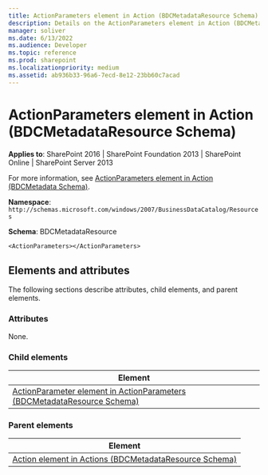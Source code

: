 ```yaml
---
title: ActionParameters element in Action (BDCMetadataResource Schema)
description: Details on the ActionParameters element in Action (BDCMetadataResource Schema)
manager: soliver
ms.date: 6/13/2022
ms.audience: Developer
ms.topic: reference
ms.prod: sharepoint
ms.localizationpriority: medium
ms.assetid: ab936b33-96a6-7ecd-8e12-23bb60c7acad
---
```


# ActionParameters element in Action (BDCMetadataResource Schema)

**Applies to**: SharePoint 2016 | SharePoint Foundation 2013 | SharePoint Online | SharePoint Server 2013

For more information, see [ActionParameters element in Action (BDCMetadata Schema)](actionparameters-element-in-action-bdcmetadata-schema.md).

**Namespace**: `http://schemas.microsoft.com/windows/2007/BusinessDataCatalog/Resources`

**Schema**: BDCMetadataResource

```
<ActionParameters></ActionParameters>
```

## Elements and attributes

The following sections describe attributes, child elements, and parent elements.

### Attributes

None.

### Child elements

| Element |
| --- |
| [ActionParameter element in ActionParameters (BDCMetadataResource Schema)](actionparameter-element-in-actionparameters-bdcmetadataresource-schema.md) |

### Parent elements

| Element |
| --- |
| [Action element in Actions (BDCMetadataResource Schema)](action-element-in-actions-bdcmetadataresource-schema.md) |





